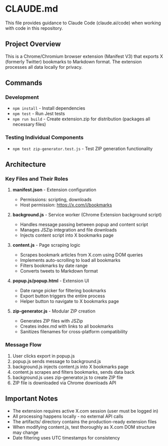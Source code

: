 # CLAUDE.md

This file provides guidance to Claude Code (claude.ai/code) when working with code in this repository.

## Project Overview

This is a Chrome/Chromium browser extension (Manifest V3) that exports X (formerly Twitter) bookmarks to Markdown format. The extension processes all data locally for privacy.

## Commands

### Development
- `npm install` - Install dependencies
- `npm test` - Run Jest tests
- `npm run build` - Create extension.zip for distribution (packages all necessary files)

### Testing Individual Components
- `npm test zip-generator.test.js` - Test ZIP generation functionality

## Architecture

### Key Files and Their Roles

1. **manifest.json** - Extension configuration
   - Permissions: scripting, downloads
   - Host permission: https://x.com/i/bookmarks

2. **background.js** - Service worker (Chrome Extension background script)
   - Handles message passing between popup and content script
   - Manages JSZip integration and file downloads
   - Injects content script into X bookmarks page

3. **content.js** - Page scraping logic
   - Scrapes bookmark articles from X.com using DOM queries
   - Implements auto-scrolling to load all bookmarks
   - Filters bookmarks by date range
   - Converts tweets to Markdown format

4. **popup.js/popup.html** - Extension UI
   - Date range picker for filtering bookmarks
   - Export button triggers the entire process
   - Helper button to navigate to X bookmarks page

5. **zip-generator.js** - Modular ZIP creation
   - Generates ZIP files with JSZip
   - Creates index.md with links to all bookmarks
   - Sanitizes filenames for cross-platform compatibility

### Message Flow
1. User clicks export in popup.js
2. popup.js sends message to background.js
3. background.js injects content.js into X bookmarks page
4. content.js scrapes and filters bookmarks, sends data back
5. background.js uses zip-generator.js to create ZIP file
6. ZIP file is downloaded via Chrome downloads API

## Important Notes

- The extension requires active X.com session (user must be logged in)
- All processing happens locally - no external API calls
- The artifacts/ directory contains the production-ready extension files
- When modifying content.js, test thoroughly as X.com DOM structure may change
- Date filtering uses UTC timestamps for consistency
